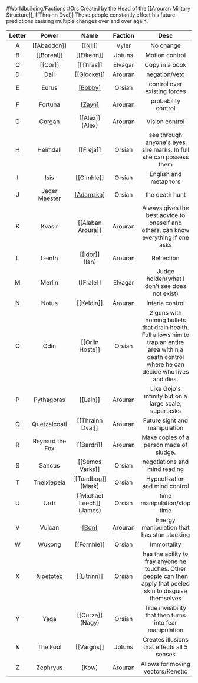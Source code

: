 #Worldbuilding/Factions #Ors 
Created by the Head of the [[Arouran Military Structure]], [[Thrainn Dval]] 
These people constantly effect his future predictions causing multiple changes over and over again.

| Letter |      Power      |           Name            | Faction |                                                                        Desc                                                                         |
| :----: | :-------------: | :-----------------------: | :-----: | :-------------------------------------------------------------------------------------------------------------------------------------------------: |
|   A    |   [[Abaddon]]   |          [[Nil]]          |  Vyler  |                                                                      No change                                                                      |
|   B    |   [[Boreal]]    |        [[Eikenn]]         | Jotuns  |                                                                   Motion control                                                                    |
|   C    |     [[Cor]]     |         [[Thras]]         | Elvagar |                                                                   Copy in a book                                                                    |
|   D    |      Dali       |        [[Glocket]]        | Arouran |                                                                    negation/veto                                                                    |
|   E    |      Eurus      |     [[Bobby]](Barnes)     | Orsian  |                                                            control over existing forces                                                             |
|   F    |     Fortuna     |      [[Zayn]](Milan)      | Arouran |                                                                 probability control                                                                 |
|   G    |     Gorgan      |      [[Alex]] (Alex)      | Arouran |                                                                   Vision control                                                                    |
|   H    |    Heimdall     |         [[Freja]]         | Orsian  |                                          see through anyone's eyes she marks. In full she can possess them                                          |
|   I    |      Isis       |        [[Gimhle]]         | Orsian  |                                                                English and metaphors                                                                |
|   J    |  Jager Maester  |     [[Adamzka]](Ezra)     | Orsian  |                                                                   the death hunt                                                                    |
|   K    |     Kvasir      |     [[Alaban Aroura]]     | Arouran |                                 Always gives the best advice to oneself and others, can know everything if one asks                                 |
|   L    |     Leinth      |      [[Idor]] (Ian)       | Arouran |                                                                     Relfection                                                                      |
|   M    |     Merlin      |         [[Frale]]         | Elvagar |                                                    Judge holden(what I don't see does not exist)                                                    |
|   N    |      Notus      |        [[Keldin]]         | Arouran |                                                                   Interia control                                                                   |
|   O    |      Odin       |      [[Oriin Hoste]]      | Orsian  | 2 guns with homing bullets that drain health. Full allows him to trap an entire area within a death control where he can decide who lives and dies. |
|   P    |   Pythagoras    |         [[Lain]]          | Arouran |                                                Like Gojo's infinity but on a large scale, supertasks                                                |
|   Q    |  Quetzalcoatl   |     [[Thrainn Dval]]      | Arouran |                                                            Future sight and manipulation                                                            |
|   R    | Reynard the Fox |        [[Bardri]]         | Arouran |                                                       Make copies of a person made of sludge.                                                       |
|   S    |     Sancus      |      [[Semos Varks]]       | Orsian  |                                                            negotiations and mind reading                                                            |
|   T    |   Thelxiepeia   |    [[Toadbog]] (Mark)     | Orsian  |                                                           Hypnotization and mind control                                                            |
|   U    |      Urdr       | [[Michael Leech]] (James) | Orsian  |                                                             time manipulation/stop time                                                             |
|   V    |     Vulcan      |      [[Bon]](Aryan)       | Arouran |                                                     Energy manipulation that has stun stacking                                                      |
|   W    |     Wukong      |        [[Fornhle]]        | Orsian  |                                                                     Immortality                                                                     |
|   X    |    Xipetotec    |        [[Litrinn]]        | Orsian  |                   has the ability to fray anyone he touches. Other people can then apply that peeled skin to disguise themselves                    |
|   Y    |      Yaga       |     [[Curze]] (Nagy)      | Orsian  |                                              True invisibility that then turns into fear manipulation                                               |
|   &    |    The Fool     |        [[Vargris]]        | Jotuns  |                                                     Creates illusions that effects all 5 senses                                                     |
|   Z    |    Zephryus     |           (Kow)           | Arouran |                                                          Allows for moving vectors/Kenetic                                                          |

